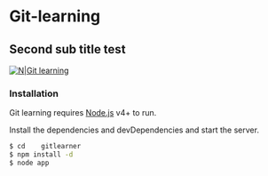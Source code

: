 # Git-learning

## Second   sub title test

[![N|Git learning](https://cldup.com/dTxpPi9lDf.thumb.png)](https://nodesource.com/products/nsolid)


### Installation

Git learning requires [Node.js](https://nodejs.org/) v4+ to run.

Install the dependencies and devDependencies and start the server.

```sh
$ cd    gitlearner
$ npm install -d
$ node app
```
